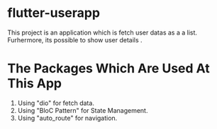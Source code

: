 # flutter-userapp

This project is an application which is fetch user datas as a a list. Furhermore, its possible to show user details . 

# The Packages Which Are Used At This App
1) Using "dio" for fetch data.
2) Using "BloC Pattern" for State Management.
3) Using "auto_route" for navigation.
